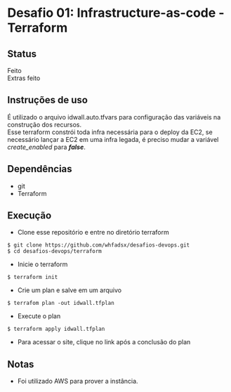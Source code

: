 # Desafio 01: Infrastructure-as-code - Terraform

## Status

Feito<br>
Extras feito

## Instruções de uso

É utilizado o arquivo idwall.auto.tfvars para configuração das variáveis na construção dos recursos. <br>
Esse terraform constrói toda infra necessária para o deploy da EC2, se necessário lançar a EC2 em uma infra legada, é preciso mudar a variável <i> create_enabled </i> para <i><b>false</i></b>.

## Dependências
- git
- Terraform

## Execução

- Clone esse repositório e entre no diretório terraform
```
$ git clone https://github.com/whfadsx/desafios-devops.git
$ cd desafios-devops/terraform
```
- Inicie o terraform
```
$ terraform init
```
- Crie um plan e salve em um arquivo
```
$ terrafom plan -out idwall.tfplan
```
- Execute o plan
```
$ terraform apply idwall.tfplan
``` 
- Para acessar o site, clique no link após a conclusão do plan

## Notas
- Foi utilizado AWS para prover a instância.